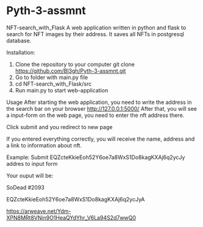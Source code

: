 # Pyth-3-assmnt

NFT-search_with_Flask
A web application written in python and flask to search for NFT images by their address. It saves all NFTs in postgresql database.

Installation:
1. Clone the repository to your computer
      git clone https://github.com/Bl3gh/Pyth-3-assmnt.git
2. Go to folder with main.py file
3. cd NFT-search_with_Flask/src
4. Run main.py to start web-application

Usage
After starting the web application, you need to write the address in the search bar on your browser
http://127.0.0.1:5000/
After that, you will see a input-form on the web page, you need to enter the nft address there.

Click submit and you redirect to new page

If you entered everything correctly, you will receive the name, address and a link to information about nft.

Example:
Submit EQZcteKkieEoh52Y6oe7a8WxS1Do8kagKXAj6q2ycJy addres to input form

Your ouput will be:

SoDead #2093

EQZcteKkieEoh52Y6oe7a8WxS1Do8kagKXAj6q2ycJyA

https://arweave.net/Ydm-XPN8MRt8VNin9O1HeaQYdYhr_V6La94S2d7wwQ0
